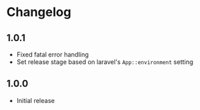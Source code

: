 Changelog
=========

1.0.1
-----
-   Fixed fatal error handling
-   Set release stage based on laravel's `App::environment` setting

1.0.0
-----
-   Initial release